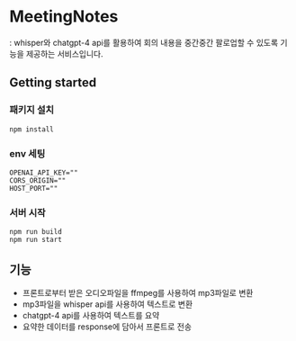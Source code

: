 # MeetingNotes

: whisper와 chatgpt-4 api를 활용하여 회의 내용을 중간중간 팔로업할 수 있도록 기능을 제공하는 서비스입니다.

## Getting started

### 패키지 설치

```
npm install
```

### env 세팅

```
OPENAI_API_KEY=""
CORS_ORIGIN=""
HOST_PORT=""
```

### 서버 시작

```
npm run build
npm run start
```

## 기능

- 프론트로부터 받은 오디오파일을 ffmpeg를 사용하여 mp3파일로 변환
- mp3파일을 whisper api를 사용하여 텍스트로 변환
- chatgpt-4 api를 사용하여 텍스트를 요약
- 요약한 데이터를 response에 담아서 프론트로 전송
